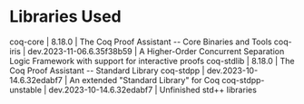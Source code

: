 # Libraries Used

coq-core           | 8.18.0                    | The Coq Proof Assistant -- Core Binaries and Tools
coq-iris           | dev.2023-11-06.6.35f38b59 | A Higher-Order Concurrent Separation Logic Framework with support for interactive proofs
coq-stdlib         | 8.18.0                    | The Coq Proof Assistant -- Standard Library
coq-stdpp          | dev.2023-10-14.6.32edabf7 | An extended "Standard Library" for Coq
coq-stdpp-unstable | dev.2023-10-14.6.32edabf7 | Unfinished std++ libraries
